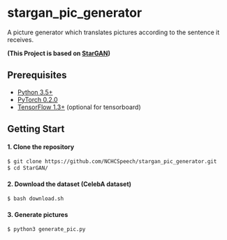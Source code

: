 # stargan_pic_generator
A picture generator which translates pictures according to the sentence it receives.

**(This Project is based on [StarGAN](https://github.com/yunjey/StarGAN))**

## Prerequisites
* [Python 3.5+](https://www.continuum.io/downloads)
* [PyTorch 0.2.0](http://pytorch.org/)
* [TensorFlow 1.3+](https://www.tensorflow.org/) (optional for tensorboard)


## Getting Start
#### 1. Clone the repository
```bash
$ git clone https://github.com/NCHCSpeech/stargan_pic_generator.git
$ cd StarGAN/
```
#### 2. Download the dataset (CelebA dataset)
```bash
$ bash download.sh
```
#### 3. Generate pictures
```bash
$ python3 generate_pic.py
```
